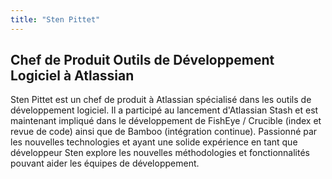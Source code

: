 ```yaml
---
title: "Sten Pittet"
---
```


## Chef de Produit Outils de Développement Logiciel à Atlassian

Sten Pittet est un chef de produit à Atlassian spécialisé dans les
outils de développement logiciel. Il a participé au lancement
d'Atlassian Stash et est maintenant impliqué dans le développement de
FishEye / Crucible (index et revue de code) ainsi que de Bamboo
(intégration continue). Passionné par les nouvelles technologies et
ayant une solide expérience en tant que développeur Sten explore les
nouvelles méthodologies et fonctionnalités pouvant aider les équipes de
développement.
